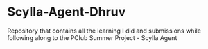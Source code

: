 # Scylla-Agent-Dhruv
Repository that contains all the learning I did and submissions while following along to the PClub Summer Project - Scylla Agent
